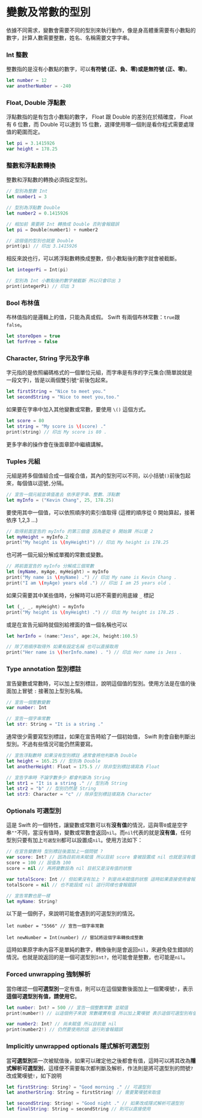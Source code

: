 # 變數及常數的型別

依據不同需求，變數會需要不同的型別來執行動作，像是身高體重需要有小數點的數字，計算人數需要整數，姓名、名稱需要文字字串。

### Int 整數

整數指的是沒有小數點的數字，可以**有符號 (正、負、零)**或是**無符號 (正、零)**。

```swift
let number = 12
var anotherNumber = -240

```


### Float, Double 浮點數

浮點數指的是有包含小數點的數字， Float 跟 Double 的差別在於精確度， Float 有 6 位數，而 Double 可以達到 15 位數，選擇使用哪一個則是看你程式需要處理值的範圍而定。

```swift
let pi = 3.1415926
var height = 178.25

```


### 整數和浮點數轉換

整數和浮點數的轉換必須指定型別。

```swift
// 型別為整數 Int
let number1 = 3

// 型別為浮點數 Double
let number2 = 0.1415926

// 相加前 需要將 Int 轉換成 Double 否則會報錯誤
let pi = Double(number1) + number2

// 這個值的型別也就是 Double
print(pi) // 印出 3.1415926
```

相反來說也行，可以將浮點數轉換成整數，但小數點後的數字就會被截斷。

```swift
let integerPi = Int(pi)

// 型別為 Int 小數點後的數字被截斷 所以只會印出 3
print(integerPi) // 印出 3

```


### Bool 布林值

布林值指的是邏輯上的值，只能為真或假。 Swift 有兩個布林常數：`true`跟`false`。

```swift
let storeOpen = true
let forFree = false

```


### Character, String 字元及字串

字元指的是依照編碼格式的一個單位元組，而字串是有序的字元集合(簡單說就是一段文字)，皆是以兩個雙引號`"`前後包起來。

```swift
let firstString = "Nice to meet you."
let secondString = "Nice to meet you,too."

```

如果要在字串中加入其他變數或常數，要使用 `\()` 這個方式。

```swift
let score = 80
let string = "My score is \(score) ."
print(string) // 印出 My score is 80 .

```

更多字串的操作會在後面章節中繼續講解。


### Tuples 元組

元組是將多個值組合成一個複合值，其內的型別可以不同，以小括號`()`前後包起來，每個值以逗號`,`分隔。

```swift
// 宣告一個元組並填值進去 依序是字串、整數、浮點數
let myInfo = ("Kevin Chang", 25, 178.25)

```

要使用其中一個值，可以依照順序的索引值取得 (這裡的順序從 0 開始算起，接著依序 1,2,3 ...)

```swift
// 取得前面宣告的 myInfo 的第三個值 因為是從 0 開始算 所以是 2
let myHeight = myInfo.2
print("My height is \(myHeight)") // 印出 My height is 178.25

```

也可將一個元組分解成單獨的常數或變數。

```swift
// 將前面宣告的 myInfo 分解成三個常數
let (myName, myAge, myHeight) = myInfo
print("My name is \(myName) .") // 印出 My name is Kevin Chang .
print("I am \(myAge) years old .") // 印出 I am 25 years old . 

```

如果只需要其中某些值時，分解時可以把不需要的用底線 `_` 標記

```swift
let (_, _, myHeight) = myInfo
print("My height is \(myHeight) .") // 印出 My height is 178.25 .


```

或是在宣告元組時就個別給裡面的值一個名稱也可以

```swift
let herInfo = (name:"Jess", age:24, height:160.5)

// 除了用順序取得外 如果有設定名稱 也可以直接取用
print("Her name is \(herInfo.name) . ") // 印出 Her name is Jess .

```


### Type annotation 型別標註

宣告變數或常數時，可以加上型別標註，說明這個值的型別。使用方法是在值的後面加上冒號 `:` 接著加上型別名稱。

```swift
// 宣告一個整數變數
var number: Int

// 宣告一個字串常數
let str: String = "It is a string ."

```

通常很少需要寫型別標註，如果在宣告時給了一個初始值， Swift 則會自動判斷出型別。不過有些情況可能仍然需要寫。

```swift
// 宣告浮點數時 如果沒有型別標註 通常會將他判斷為 Double 
let height = 165.25 // 型別為 Double
let anotherHeight: Float = 175.5 // 除非型別標註填寫為 Float

// 宣告字串時 不論字數多少 都會判斷為 String
let str1 = "It is a string ." // 型別為 String
let str2 = "b" // 型別仍然是 String
let str3: Character = "c" // 除非型別標註填寫為 Character


```


### Optionals 可選型別

這是 Swift 的一個特性，讓變數或常數可以有**沒有值**的情況，這與零`0`或是空字串`""`不同，當沒有值時，變數或常數會返回`nil`。而`nil`代表的就是**沒有值**，任何型別只要有加上`可選型別`都可以設置成`nil`。使用方法如下：

```swift
// 在宣告變數時 型別標註後面加上一個問號 ?
var score: Int? // 因為目前尚未賦值 所以目前 score 會被設置成 nil 也就是沒有值的狀態
score = 100 // 設值為 100
score = nil // 再將變數設為 nil 目前又是沒有值的狀態

var totalScore: Int // 但如果沒有加上 ? 則是尚未賦值的狀態 這時如果直接使用會報錯誤
totalScore = nil // 也不能設成 nil 這行同樣也會報錯誤

// 宣告常數也是一樣
let myName: String?

```

以下是一個例子，來說明可能會遇到的可選型別的情況。

```
let number = "5566" // 宣告一個字串常數

let newNumber = Int(number) // 嘗試將這個字串轉換成整數

```

這時如果原字串內容不是單純的數字，轉換後則是會返回`nil`，來避免發生錯誤的情況。也就是說返回的是一個可選型別`Int?`，他可能會是整數，也可能是`nil`。


### Forced unwrapping 強制解析

當你確認一個**可選型別**一定有值，則可以在這個變數後面加上一個驚嘆號`!`，表示**這個可選型別有值，請使用它**。

```swift
let number: Int? = 500 // 宣告一個整數常數 並賦值
print(number!) // 以這個例子來說 常數確實有值 所以加上驚嘆號 表示這個可選型別有值 可以直接使用

var number2: Int? // 尚未賦值 所以目前是 nil
print(number2!) // 仍然要使用的話 這行則會報錯誤
```


### Implicitly unwrapped optionals 隱式解析可選型別

當**可選型別**第一次被賦值後，如果可以確定他之後都會有值，這時可以將其改為**隱式解析可選型別**，這樣便不需要每次都判斷及解析，作法則是將可選型別的問號`?`改成驚嘆號`!`，如下說明

```swift
let firstString: String? = "Good morning ." // 可選型別
let anotherString: String = firstString! // 需要驚嘆號來取值

let secondString: String! = "Good night ." // 如果改成隱式解析可選型別
let finalString: String = secondString // 則可以直接使用

```
